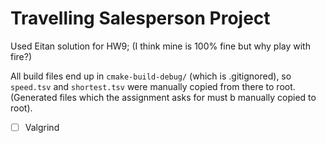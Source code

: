 # Travelling Salesperson Project

Used Eitan solution for HW9; (I think mine is 100% fine but why play with fire?)

All build files end up in `cmake-build-debug/` (which is .gitignored), so `speed.tsv` and `shortest.tsv` were manually copied from there to root. (Generated files which the assignment asks for must b manually copied to root).

- [ ] Valgrind


